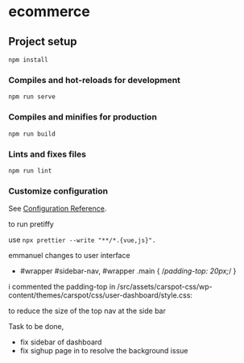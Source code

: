 # ecommerce

## Project setup
```
npm install
```

### Compiles and hot-reloads for development
```
npm run serve
```

### Compiles and minifies for production
```
npm run build
```

### Lints and fixes files
```
npm run lint
```

### Customize configuration
See [Configuration Reference](https://cli.vuejs.org/config/).


to run pretiffy 

use `npx prettier --write "**/*.{vue,js}".`

emmanuel changes to user interface

- #wrapper #sidebar-nav, #wrapper .main {
	/*padding-top: 20px;*/
}


i commented the padding-top in 
/src/assets/carspot-css/wp-content/themes/carspot/css/user-dashboard/style.css:

to reduce the size of the top nav at the side bar


Task to be done,

- fix sidebar of dashboard
- fix sighup page in to resolve the background issue